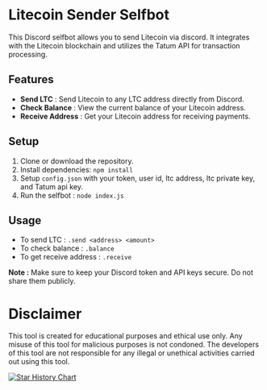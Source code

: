 # Litecoin Sender Selfbot

This Discord selfbot allows you to send Litecoin via discord. It integrates with the Litecoin blockchain and utilizes the Tatum API for transaction processing.

## Features

- **Send LTC** : Send Litecoin to any LTC address directly from Discord.
- **Check Balance** : View the current balance of your Litecoin address.
- **Receive Address** : Get your Litecoin address for receiving payments.

## Setup

1. Clone or download the repository.
2. Install dependencies: `npm install `
3. Setup `config.json` with your token, user id, ltc address, ltc private key, and Tatum api key.
4. Run the selfbot : `node index.js`

## Usage

- To send LTC : `.send <address> <amount>`
- To check balance : `.balance`
- To get receive address : `.receive`

**Note :** Make sure to keep your Discord token and API keys secure. Do not share them publicly.

# Disclaimer
This tool is created for educational purposes and ethical use only. Any misuse of this tool for malicious purposes is not condoned. The developers of this tool are not responsible for any illegal or unethical activities carried out using this tool.

[![Star History Chart](https://api.star-history.com/svg?repos=JOY6IX9INE/Litecoin-Sender-Selfbot&type=Date)](https://star-history.t9t.io/#JOY6IX9INE/Litecoin-Sender-Selfbot&Date)
